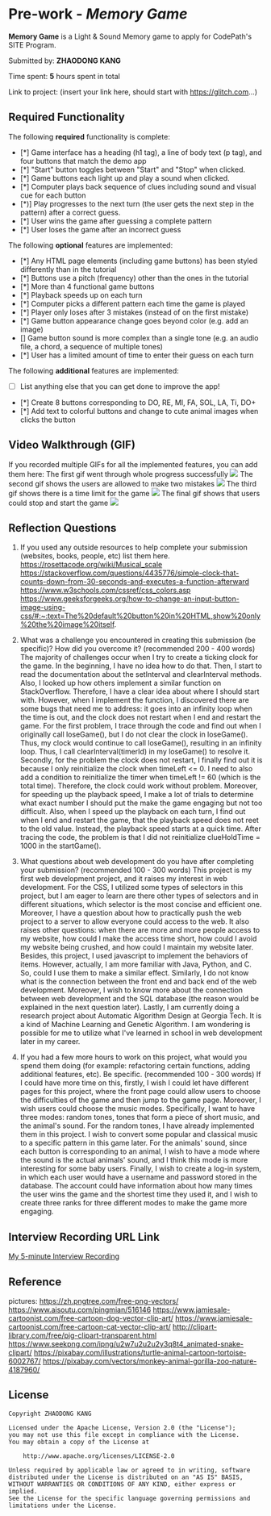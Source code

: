 # Pre-work - *Memory Game*

**Memory Game** is a Light & Sound Memory game to apply for CodePath's SITE Program. 

Submitted by: **ZHAODONG KANG**

Time spent: **5** hours spent in total

Link to project: (insert your link here,  should start with https://glitch.com...)

## Required Functionality

The following **required** functionality is complete:

* [*] Game interface has a heading (h1 tag), a line of body text (p tag), and four buttons that match the demo app
* [*] "Start" button toggles between "Start" and "Stop" when clicked. 
* [*] Game buttons each light up and play a sound when clicked. 
* [*] Computer plays back sequence of clues including sound and visual cue for each button
* [*)] Play progresses to the next turn (the user gets the next step in the pattern) after a correct guess. 
* [*] User wins the game after guessing a complete pattern
* [*] User loses the game after an incorrect guess

The following **optional** features are implemented:

* [*] Any HTML page elements (including game buttons) has been styled differently than in the tutorial
* [*] Buttons use a pitch (frequency) other than the ones in the tutorial
* [*] More than 4 functional game buttons
* [*] Playback speeds up on each turn
* [*] Computer picks a different pattern each time the game is played
* [*] Player only loses after 3 mistakes (instead of on the first mistake)
* [*] Game button appearance change goes beyond color (e.g. add an image)
* [] Game button sound is more complex than a single tone (e.g. an audio file, a chord, a sequence of multiple tones)
* [*] User has a limited amount of time to enter their guess on each turn

The following **additional** features are implemented:

- [ ] List anything else that you can get done to improve the app!
- [*] Create 8 buttons corresponding to DO, RE, MI, FA, SOL, LA, Ti, DO+
- [*] Add text to colorful buttons and change to cute animal images when clicks the button


## Video Walkthrough (GIF)

If you recorded multiple GIFs for all the implemented features, you can add them here:
The first gif went through whole progress successfully
![](https://i.imgur.com/QiMTRqX.gif)
The second gif shows the users are allowed to make two mistakes
![](https://i.imgur.com/eTr1tIO.gif)
The third gif shows there is a time limit for the game
![](https://i.imgur.com/onjno5M.gif)
The final gif shows that users could stop and start the game
![](https://i.imgur.com/uPIccA5.gif)


## Reflection Questions
1. If you used any outside resources to help complete your submission (websites, books, people, etc) list them here. 
https://rosettacode.org/wiki/Musical_scale
https://stackoverflow.com/questions/4435776/simple-clock-that-counts-down-from-30-seconds-and-executes-a-function-afterward
https://www.w3schools.com/cssref/css_colors.asp
https://www.geeksforgeeks.org/how-to-change-an-input-button-image-using-css/#:~:text=The%20default%20button%20in%20HTML,show%20only%20the%20image%20itself.
2. What was a challenge you encountered in creating this submission (be specific)? How did you overcome it? (recommended 200 - 400 words) 
The majority of challenges occur when I try to create a ticking clock for the game. In the beginning, I have no idea how to do that. Then, I start to read the documentation about the setInterval and clearInterval methods. Also, I looked up how others implement a similar function on StackOverflow. Therefore, I have a clear idea about where I should start with. However, when I implement the function, I discovered there are some bugs that need me to address: it goes into an infinity loop when the time is out, and the clock does not restart when I end and restart the game. For the first problem, I trace through the code and find out when I originally call loseGame(), but I do not clear the clock in loseGame(). Thus, my clock would continue to call loseGame(), resulting in an infinity loop. Thus, I call clearInterval(timerId) in my loseGame() to resolve it. Secondly, for the problem the clock does not restart, I finally find out it is because I only reinitialize the clock when timeLeft <= 0. I need to also add a condition to reinitialize the timer when timeLeft != 60 (which is the total time). Therefore, the clock could work without problem.
Moreover, for speeding up the playback speed, I make a lot of trials to determine what exact number I should put the make the game engaging but not too difficult. Also, when I speed up the playback on each turn, I find out when I end and restart the game, that the playback speed does not reet to the old value. Instead, the playback speed starts at a quick time. After tracing the code, the problem is that I did not reinitialize clueHoldTime = 1000 in the startGame(). 


3. What questions about web development do you have after completing your submission? (recommended 100 - 300 words) 
This project is my first web development project, and it raises my interest in web development. For the CSS, I utilized some types of selectors in this project, but I am eager to learn are there other types of selectors and in different situations, which selector is the most concise and efficient one. Moreover, I have a question about how to practically push the web project to a server to allow everyone could access to the web. It also raises other questions: when there are more and more people access to my website, how could I make the access time short, how could I avoid my website being crushed, and how could I maintain my website later.
Besides, this project, I used javascript to implement the behaviors of items. However, actually, I am more familiar with Java, Python, and C. So, could I use them to make a similar effect. Similarly, I do not know what is the connection between the front end and back end of the web development.
Moreover, I wish to know more about the connection between web development and the SQL database (the reason would be explained in the next question later).
Lastly, I am currently doing a research project about Automatic Algorithm Design at Georgia Tech. It is a kind of Machine Learning and Genetic Algorithm. I am wondering is possible for me to utilize what I've learned in school in web development later in my career.

4. If you had a few more hours to work on this project, what would you spend them doing (for example: refactoring certain functions, adding additional features, etc). Be specific. (recommended 100 - 300 words) 
If I could have more time on this, firstly, I wish I could let have different pages for this project, where the front page could allow users to choose the difficulties of the game and then jump to the game page. Moreover, I wish users could choose the music modes. Specifically, I want to have three modes: random tones, tones that form a piece of short music, and the animal's sound. For the random tones, I have already implemented them in this project. I wish to convert some popular and classical music to a specific pattern in this game later. For the animals' sound, since each button is corresponding to an animal, I wish to have a mode where the sound is the actual animals' sound, and I think this mode is more interesting for some baby users.
Finally, I wish to create a log-in system, in which each user would have a username and password stored in the database. The account could have information about how many times the user wins the game and the shortest time they used it, and I wish to create three ranks for three different modes to make the game more engaging.


## Interview Recording URL Link

[My 5-minute Interview Recording](https://www.youtube.com/watch?v=1fvmTL3QzvQ)

## Reference
pictures:
https://zh.pngtree.com/free-png-vectors/
https://www.aisoutu.com/pingmian/516146
https://www.jamiesale-cartoonist.com/free-cartoon-dog-vector-clip-art/
https://www.jamiesale-cartoonist.com/free-cartoon-cat-vector-clip-art/
http://clipart-library.com/free/pig-clipart-transparent.html
https://www.seekpng.com/ipng/u2w7u2u2u2y3q8t4_animated-snake-clipart/
https://pixabay.com/illustrations/turtle-animal-cartoon-tortoise-6002767/
https://pixabay.com/vectors/monkey-animal-gorilla-zoo-nature-4187960/

## License

    Copyright ZHAODONG KANG

    Licensed under the Apache License, Version 2.0 (the "License");
    you may not use this file except in compliance with the License.
    You may obtain a copy of the License at

        http://www.apache.org/licenses/LICENSE-2.0

    Unless required by applicable law or agreed to in writing, software
    distributed under the License is distributed on an "AS IS" BASIS,
    WITHOUT WARRANTIES OR CONDITIONS OF ANY KIND, either express or implied.
    See the License for the specific language governing permissions and
    limitations under the License.
